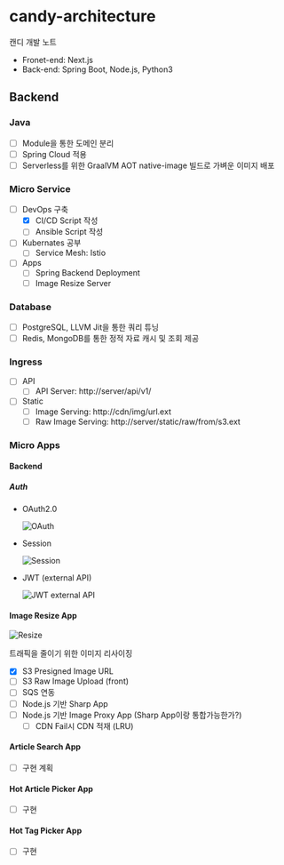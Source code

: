 # candy-architecture

캔디 개발 노트

 - Fronet-end: Next.js
 - Back-end: Spring Boot, Node.js, Python3

## Backend

### Java

 - [ ] Module을 통한 도메인 분리
 - [ ] Spring Cloud 적용
 - [ ] Serverless를 위한 GraalVM AOT native-image 빌드로 가벼운 이미지 배포

### Micro Service

 - [ ] DevOps 구축
   - [x] CI/CD Script 작성
   - [ ] Ansible Script 작성
   
 - [ ] Kubernates 공부
   - [ ] Service Mesh: Istio
   
 - [ ] Apps
   - [ ] Spring Backend Deployment
   - [ ] Image Resize Server

### Database

 - [ ] PostgreSQL, LLVM Jit을 통한 쿼리 튜닝
 - [ ] Redis, MongoDB를 통한 정적 자료 캐시 및 조회 제공
 
### Ingress

 - [ ] API
   - [ ] API Server: http://server/api/v1/
 - [ ] Static
   - [ ] Image Serving: http://cdn/img/url.ext
   - [ ] Raw Image Serving: http://server/static/raw/from/s3.ext
 
### Micro Apps

#### Backend

##### Auth

- OAuth2.0
  
  ![OAuth](https://user-images.githubusercontent.com/9719650/177562962-981d31e6-545c-4e57-9847-b1fed46bcd7e.jpg)

- Session

  ![Session](https://user-images.githubusercontent.com/9719650/177559067-63c704a6-502b-4047-a32d-db8f56b50a0b.jpg)
  
- JWT (external API)

  ![JWT external API](https://user-images.githubusercontent.com/9719650/177564783-10bcaf31-cb92-4ffc-9d82-f9ebbd00bc6e.jpg)

#### Image Resize App

![Resize](https://user-images.githubusercontent.com/9719650/177554309-a15826a2-cfe1-40f8-bf1c-97ed5605c1d4.jpg)

트래픽을 줄이기 위한 이미지 리사이징

 - [x] S3 Presigned Image URL
 - [ ] S3 Raw Image Upload (front)
 - [ ] SQS 연동
 - [ ] Node.js 기반 Sharp App
 - [ ] Node.js 기반 Image Proxy App (Sharp App이랑 통합가능한가?)
   - [ ] CDN Fail시 CDN 적재 (LRU)

#### Article Search App

 - [ ] 구현 계획 

#### Hot Article Picker App

 - [ ] 구현 

#### Hot Tag Picker App

 - [ ] 구현 
